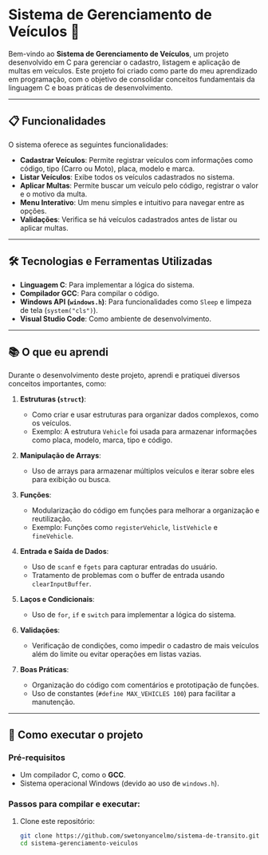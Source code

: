 # Sistema de Gerenciamento de Veículos 🚗

Bem-vindo ao **Sistema de Gerenciamento de Veículos**, um projeto desenvolvido em C para gerenciar o cadastro, listagem e aplicação de multas em veículos. Este projeto foi criado como parte do meu aprendizado em programação, com o objetivo de consolidar conceitos fundamentais da linguagem C e boas práticas de desenvolvimento.

---

## 📋 Funcionalidades

O sistema oferece as seguintes funcionalidades:
- **Cadastrar Veículos**: Permite registrar veículos com informações como código, tipo (Carro ou Moto), placa, modelo e marca.
- **Listar Veículos**: Exibe todos os veículos cadastrados no sistema.
- **Aplicar Multas**: Permite buscar um veículo pelo código, registrar o valor e o motivo da multa.
- **Menu Interativo**: Um menu simples e intuitivo para navegar entre as opções.
- **Validações**: Verifica se há veículos cadastrados antes de listar ou aplicar multas.

---

## 🛠️ Tecnologias e Ferramentas Utilizadas

- **Linguagem C**: Para implementar a lógica do sistema.
- **Compilador GCC**: Para compilar o código.
- **Windows API (`windows.h`)**: Para funcionalidades como `Sleep` e limpeza de tela (`system("cls")`).
- **Visual Studio Code**: Como ambiente de desenvolvimento.

---

## 📚 O que eu aprendi

Durante o desenvolvimento deste projeto, aprendi e pratiquei diversos conceitos importantes, como:

1. **Estruturas (`struct`)**:
   - Como criar e usar estruturas para organizar dados complexos, como os veículos.
   - Exemplo: A estrutura `Vehicle` foi usada para armazenar informações como placa, modelo, marca, tipo e código.

2. **Manipulação de Arrays**:
   - Uso de arrays para armazenar múltiplos veículos e iterar sobre eles para exibição ou busca.

3. **Funções**:
   - Modularização do código em funções para melhorar a organização e reutilização.
   - Exemplo: Funções como `registerVehicle`, `listVehicle` e `fineVehicle`.

4. **Entrada e Saída de Dados**:
   - Uso de `scanf` e `fgets` para capturar entradas do usuário.
   - Tratamento de problemas com o buffer de entrada usando `clearInputBuffer`.

5. **Laços e Condicionais**:
   - Uso de `for`, `if` e `switch` para implementar a lógica do sistema.

6. **Validações**:
   - Verificação de condições, como impedir o cadastro de mais veículos além do limite ou evitar operações em listas vazias.

7. **Boas Práticas**:
   - Organização do código com comentários e prototipação de funções.
   - Uso de constantes (`#define MAX_VEHICLES 100`) para facilitar a manutenção.

---

## 🚀 Como executar o projeto

### Pré-requisitos
- Um compilador C, como o **GCC**.
- Sistema operacional Windows (devido ao uso de `windows.h`).

### Passos para compilar e executar:
1. Clone este repositório:
   ```bash
   git clone https://github.com/swetonyancelmo/sistema-de-transito.git
   cd sistema-gerenciamento-veiculos
